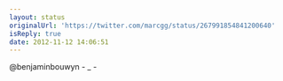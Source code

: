 ```yaml
---
layout: status
originalUrl: 'https://twitter.com/marcgg/status/267991854841200640'
isReply: true
date: 2012-11-12 14:06:51
---
```


@benjaminbouwyn - _ -
